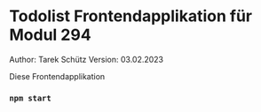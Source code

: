 # Todolist Frontendapplikation für Modul 294
Author: Tarek Schütz
Version: 03.02.2023

Diese Frontendapplikation 

### `npm start`